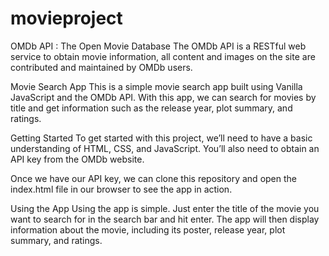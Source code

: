 # movieproject

OMDb API : The Open Movie Database
The OMDb API is a RESTful web service to obtain movie information, all content and images on the site are contributed and maintained by OMDb users.

Movie Search App
This is a simple movie search app built using Vanilla JavaScript and the OMDb API. With this app, we can search for movies by title and get information such as the release year, plot summary, and ratings.

Getting Started
To get started with this project, we’ll need to have a basic understanding of HTML, CSS, and JavaScript. You’ll also need to obtain an API key from the OMDb website.

Once we have our API key, we can clone this repository and open the index.html file in our browser to see the app in action.

Using the App
Using the app is simple. Just enter the title of the movie you want to search for in the search bar and hit enter. The app will then display information about the movie, including its poster, release year, plot summary, and ratings.
